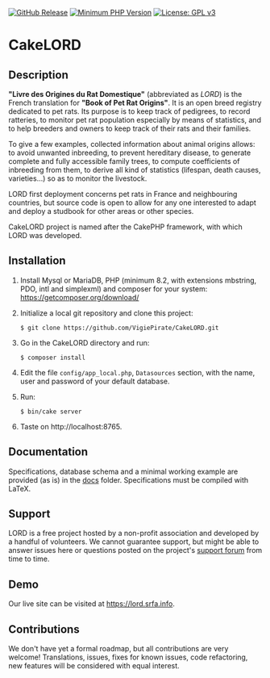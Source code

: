 [![GitHub Release](https://img.shields.io/github/v/release/VigiePirate/CakeLORD)](https://github.com/VigiePirate/CakeLORD/releases/v2.3)
[![Minimum PHP Version](https://img.shields.io/badge/php-%3E%3D%208.2-8892BF.svg)](https://php.net/)
[![License: GPL v3](https://img.shields.io/badge/License-GPL%20v3-blue.svg)](http://www.gnu.org/licenses/gpl-3.0)

# CakeLORD

## Description

**"Livre des Origines du Rat Domestique"** (abbreviated as *LORD*) is the French translation for **"Book of Pet Rat Origins"**. It is an open breed registry dedicated to pet rats. Its purpose is to keep track of pedigrees, to record ratteries, to monitor pet rat population especially by means of statistics, and to help breeders and owners to keep track of their rats and their families.

To give a few examples, collected information about animal origins allows: to avoid unwanted inbreeding, to prevent hereditary disease, to generate complete and fully accessible family trees, to compute coefficients of inbreeding from them, to derive all kind of statistics (lifespan, death causes, varieties...) so as to monitor the livestock.

LORD first deployment concerns pet rats in France and neighbouring countries, but source code is open to allow for any one interested to adapt and deploy a studbook for other areas or other species.

CakeLORD project is named after the CakePHP framework, with which LORD was developed.

## Installation

1. Install Mysql or MariaDB, PHP (minimum 8.2, with extensions mbstring, PDO, intl and simplexml) and composer for your system: https://getcomposer.org/download/

2. Initialize a local git repository and clone this project:

       $ git clone https://github.com/VigiePirate/CakeLORD.git

3. Go in the CakeLORD directory and run:

       $ composer install

4. Edit the file `config/app_local.php`, `Datasources` section, with the name, user and password of your default database.

5. Run:

       $ bin/cake server

6. Taste on http://localhost:8765.

## Documentation

Specifications, database schema and a minimal working example are provided (as is) in the [docs](https://github.com/VigiePirate/CakeLORD/tree/master/docs) folder. Specifications must be compiled with LaTeX.

## Support

LORD is a free project hosted by a non-profit association and developed by a handful of volunteers. We cannot guarantee support, but might be able to answer issues here or questions posted on the project's [support forum](https://www.srfa.info/forums/forum/229-lord/) from time to time.

## Demo

Our live site can be visited at https://lord.srfa.info.

## Contributions

We don't have yet a formal roadmap, but all contributions are very welcome! Translations, issues, fixes for known issues, code refactoring, new features will be considered with equal interest.

